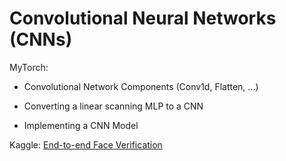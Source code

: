 # Convolutional Neural Networks (CNNs)

MyTorch: 

* Convolutional Network Components (Conv1d, Flatten, ...)

* Converting a linear scanning MLP to a CNN

* Implementing a CNN Model

Kaggle: [End-to-end Face Verification](https://www.kaggle.com/c/11-785-fall-20-homework-2-part-2)
